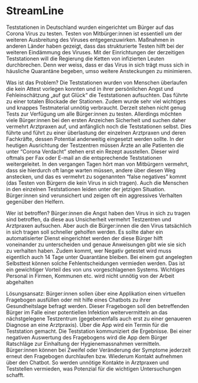 # StreamLine



Teststationen in Deutschland wurden eingerichtet um Bürger auf das Corona Virus zu testen. Testen von Mitbürger:innen ist essentiell um der weiteren Ausbreitung des Viruses entgegenzuwirken. Maßnahmen in anderen Länder haben gezeigt, dass das strukturierte Testen hilft bei der weiteren Eindämmung des Viruses. Mit der Einrichtungen der derzeitigen Teststationen will die Regierung die Ketten von infizierten Leuten durchbrechen. Denn wer weiss, dass er das Virus in sich trägt muss sich in häusliche Quarantäne begeben, umso weitere Ansteckungen zu minimieren.

Was ist das Problem? Die Teststationen wurden von Menschen überlaufen die kein Attest vorlegen konnten und in ihrer persönlichen Angst und Fehleinschätzung „auf gut Glück“ die Teststationen aufsuchten. Das führte zu einer totalen Blockade der Stationen. Zudem wurde sehr viel wichtiges und knappes Testmaterial unnötig verbraucht. Derzeit stehen nicht genug Tests zur Verfügung um alle Bürger:innen zu testen. Allerdings möchten viele Bürger:innen bei den ersten Anzeichen Sicherheit und suchen daher vermehrt Arztpraxen auf, und anfänglich noch die Teststationen selbst. Dies führte und führt zu einer überlastung der einzelnen Arztpraxen und deren Fachkräfte, dessen Potential anderweitig eingesetzt werden sollte. In der heutigen Ausrichtung der Testzentren müssen Ärzte an alle Patienten die unter “Corona Verdacht” stehen erst ein Rezept ausstellen. Dieser wird oftmals per Fax oder E-mail an die entsprechende Teststationen weitergeleitet. In den vergangen Tagen hört man von Mitbürgern vermehrt, dass sie hierdurch oft lange warten müssen, andere über diesen Weg anstecken, und das es vermehrt zu sogenannten “false negatives” kommt (das Testen von Bürgern die kein Virus in sich tragen). Auch die Menschen in den einzelnen Teststationen leiden unter der jetzigen Situation. Bürger:innen sind verunsichert und zeigen oft ein aggressives Verhalten gegenüber den Helfern.

Wer ist betroffen? Bürger:innen die Angst haben den Virus in sich zu tragen sind betroffen, da diese aus Unsicherheit vermehrt Testzentren und Arztpraxen aufsuchen. Aber auch die Bürger:innen die den Virus tatsächlich in sich tragen soll schneller geholfen werden. Es sollte daher ein automatisierter Dienst eingerichtet werden der diese Bürger hilft voneinander zu unterscheiden und genaue Anweisungen gibt wie sie sich zu verhalten haben. Zudem kommt, wer Negativ getestet wird muss eigentlich auch 14 Tage unter Quarantäne bleiben. Bei einem gut angelegten Selbsttest können solche Fehlentscheidungen vermieden werden. Das ist ein gewichtiger Vorteil des von uns vorgeschlagenen Systems. Wichtiges Personal in Firmen, Kommunen etc. wird nicht unnötig von der Arbeit abgehalten

Lösungsansatz: Bürger:innen sollen über eine Applikation einen virtuellen Fragebogen ausfüllen oder mit hilfe eines Chatbots zu ihrer Gesundheitslage befragt werden. Dieser Fragebogen soll den betreffenden Bürger im Falle einer potentiellen Infektion weitervermitteln an das nächstgelegene Testzentrum (gegebenenfalls auch erst zu einer genaueren Diagnose an eine Arztpraxis). Über die App wird ein Termin für die Teststation gemacht. Die Teststation kommuniziert die Ergebnisse. Bei einer negativen Auswertung des Fragebogens wird die App dem Bürger Ratschläge zur Einhaltung der Hygienemassnahmen vermitteln. Bürger:innen können bei Zweifel oder Veränderung der Symptome jederzeit erneut den Fragebogen durchlaufen bzw. Wiederum Kontakt aufnehmen über den Chatbot. So werden unnötige Kontakte in Arztpraxen und Teststellen vermieden, was Potenzial für die wichtigen Untersuchungen schafft.
